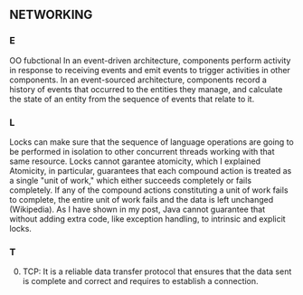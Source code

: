 ## NETWORKING

### E

OO fubctional In an event-driven architecture, components perform activity in response to receiving events and emit events to trigger activities in other components. In an event-sourced architecture, components record a history of events that occurred to the entities they manage, and calculate the state of an entity from the sequence of events that relate to it.

### L 
Locks can make sure that the sequence of language operations are going to be performed in isolation to other concurrent threads working with that same resource. Locks cannot garantee atomicity, which I explained Atomicity, in particular, guarantees that each compound action is treated as a single "unit of work," which either succeeds completely or fails completely. If any of the compound actions constituting a unit of work fails to complete, the entire unit of work fails and the data is left unchanged (Wikipedia). As I have shown in my post, Java cannot guarantee that without adding extra code, like exception handling, to intrinsic and explicit locks. 

### T
0. TCP: It is a reliable data transfer protocol that ensures that the data sent is complete and correct and requires to establish a connection.


